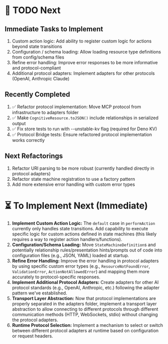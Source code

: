 # 📝 TODO Next

## Immediate Tasks to Implement

1. Custom action logic: Add ability to register custom logic for actions beyond state transitions
2. Configuration / schema loading: Allow loading resource type definitions from config/schema files
3. Refine error handling: Improve error responses to be more informative and protocol-compliant
4. Additional protocol adapters: Implement adapters for other protocols (OpenAI, Anthropic Claude)

## Recently Completed

1. ✅ Refactor protocol implementation: Move MCP protocol from infrastructure to adapters folder
2. ✅ Make `CognitiveResource.toJSON()` include relationships in serialized output
3. ✅ Fix store tests to run with --unstable-kv flag (required for Deno KV)
4. ✅ Protocol Bridge tests: Ensure refactored protocol implementation works correctly

## Next Refactorings

1. Refactor URI parsing to be more robust (currently handled directly in protocol adapters)
2. Refactor state machine registration to use a factory pattern
3. Add more extensive error handling with custom error types

# ⏳ To Implement Next (Immediate)

1.  **Implement Custom Action Logic:** The `default` case in `performAction` currently only handles state transitions. Add capability to execute specific logic for custom actions defined in state machines (this likely requires a way to register action handlers/functions).
2.  **Configuration/Schema Loading:** Move `StateMachineDefinition`s and potentially relationship rules/presentation hints/prompts out of code into configuration files (e.g., JSON, YAML) loaded at startup.
3.  **Refine Error Handling:** Improve the error handling in protocol adapters by using specific custom error types (e.g., `ResourceNotFoundError`, `ValidationError`, `ActionNotAllowedError`) and mapping them more accurately to protocol-specific responses.
4.  **Implement Additional Protocol Adapters:** Create adapters for other AI protocol standards (e.g., OpenAI, Anthropic, etc.) following the adapter pattern we've established.
5.  **Transport Layer Abstraction:** Now that protocol implementations are properly separated in the adapters folder, implement a transport layer abstraction to allow connecting to different protocols through different communication methods (HTTP, WebSockets, stdio) without changing the protocol adapters.
6.  **Runtime Protocol Selection:** Implement a mechanism to select or switch between different protocol adapters at runtime based on configuration or request headers.
